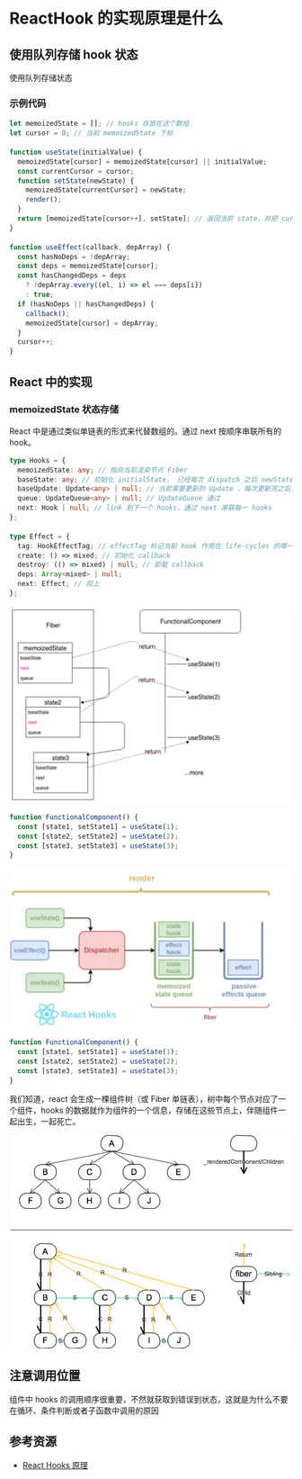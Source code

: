 # ReactHook 的实现原理是什么

## 使用队列存储 hook 状态

使用队列存储状态

### 示例代码

```ts
let memoizedState = []; // hooks 存放在这个数组
let cursor = 0; // 当前 memoizedState 下标

function useState(initialValue) {
  memoizedState[cursor] = memoizedState[cursor] || initialValue;
  const currentCursor = cursor;
  function setState(newState) {
    memoizedState[currentCursor] = newState;
    render();
  }
  return [memoizedState[cursor++], setState]; // 返回当前 state，并把 cursor 加 1
}

function useEffect(callback, depArray) {
  const hasNoDeps = !depArray;
  const deps = memoizedState[cursor];
  const hasChangedDeps = deps
    ? !depArray.every((el, i) => el === deps[i])
    : true;
  if (hasNoDeps || hasChangedDeps) {
    callback();
    memoizedState[cursor] = depArray;
  }
  cursor++;
}
```

## React 中的实现

### memoizedState 状态存储

React 中是通过类似单链表的形式来代替数组的。通过 next 按顺序串联所有的 hook。

```ts
type Hooks = {
  memoizedState: any; // 指向当前渲染节点 Fiber
  baseState: any; // 初始化 initialState， 已经每次 dispatch 之后 newState
  baseUpdate: Update<any> | null; // 当前需要更新的 Update ，每次更新完之后，会赋值上一个 update，方便 react 在渲染错误的边缘，数据回溯
  queue: UpdateQueue<any> | null; // UpdateQueue 通过
  next: Hook | null; // link 到下一个 hooks，通过 next 串联每一 hooks
};

type Effect = {
  tag: HookEffectTag; // effectTag 标记当前 hook 作用在 life-cycles 的哪一个阶段
  create: () => mixed; // 初始化 callback
  destroy: (() => mixed) | null; // 卸载 callback
  deps: Array<mixed> | null;
  next: Effect; // 同上
};
```

![640](./assets/640.jpeg)

```ts
function FunctionalComponent() {
  const [state1, setState1] = useState(1);
  const [state2, setState2] = useState(2);
  const [state3, setState3] = useState(3);
}
```

![641](./assets/641.jpeg)

```ts
function FunctionalComponent() {
  const [state1, setState1] = useState(1);
  const [state2, setState2] = useState(2);
  const [state3, setState3] = useState(3);
}
```

我们知道，react 会生成一棵组件树（或 Fiber 单链表），树中每个节点对应了一个组件，hooks 的数据就作为组件的一个信息，存储在这些节点上，伴随组件一起出生，一起死亡。

![56090149-7e7f6f00-5ed0-11e9-81e4-3a053d7e8d6d](./assets/56090149-7e7f6f00-5ed0-11e9-81e4-3a053d7e8d6d.png)

## 注意调用位置

组件中 hooks 的调用顺序很重要，不然就获取到错误到状态，这就是为什么不要在循环、条件判断或者子函数中调用的原因

## 参考资源

- [React Hooks 原理](https://github.com/brickspert/blog/issues/26)

